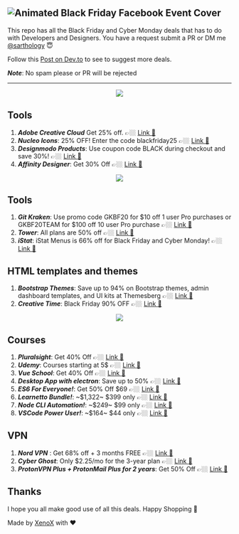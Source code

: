 ## ![Animated Black Friday Facebook Event Cover  ](https://user-images.githubusercontent.com/3650216/100090638-7b54af00-2e79-11eb-8c93-3d3a6593b934.gif)

This repo has all the Black Friday and Cyber Monday deals that has to do with Developers and Designers. You have a request submit a PR or DM me [@sarthology](https://twitter.com/sarthology) 😇

Follow this [Post on Dev.to](https://dev.to/sarthology/the-black-friday-and-cyber-monday-thread-2020-d8l) to see to suggest more deals.

**_Note_**: No spam please or PR will be rejected

---

<div align="center"><img src="https://user-images.githubusercontent.com/3650216/100118190-9df7bf80-2e9b-11eb-933a-7e9cabc198c8.png"></div>

## Tools

1. **_Adobe Creative Cloud_** Get 25% off. 👉🏼 [Link 🎁](https://www.adobe.com/creativecloud.html)
2. **_Nucleo Icons_**: 25% OFF! Enter the code blackfriday25 👉🏼 [Link 🎁](https://nucleoapp.com)
3. **_Designmodo Products_**: Use coupon code BLACK during checkout and save 30%! 👉🏼 [Link 🎁](https://designmodo.com/blackfriday/?u=4176)
4. **_Affinity Designer_**: Get 30% Off 👉🏼 [Link 🎁](https://affinity.serif.com/en-us/designer/#buy)

<div align="center"><img src="https://user-images.githubusercontent.com/3650216/100120186-b10b8f00-2e9d-11eb-9d43-495dd1b2f492.png"></div>

## Tools

1. **_Git Kraken_**: Use promo code GKBF20 for $10 off 1 user Pro purchases or GKBF20TEAM for $100 off 10 user Pro purchase 👉🏼 [Link 🎁](https://www.gitkraken.com/pricing)
2. **_Tower_**: All plans are 50% off 👉🏼 [Link 🎁](https://www.git-tower.com/pricing/mac)
3. **_iStat_**: iStat Menus is 66% off for Black Friday and Cyber Monday! 👉🏼 [Link 🎁](https://bjango.com/mac/istatmenus/)

## HTML templates and themes

1. **_Bootstrap Themes_**: Save up to 94% on Bootstrap themes, admin dashboard templates, and UI kits at Themesberg 👉🏼 [Link 🎁](https://themesberg.com/black-friday)
2. **_Creative Time_**: Black Friday 90% OFF 👉🏼 [Link 🎁](https://www.creative-tim.com/campaign)

<div align="center"><img src="https://user-images.githubusercontent.com/3650216/100120483-fa5bde80-2e9d-11eb-85b0-ca61ec32734b.png"></div>

## Courses

1.  **_Pluralsight_**: Get 40% Off 👉🏼 [Link 🎁](https://www.pluralsight.com/)
2.  **_Udemy_**: Courses starting at 5$ 👉🏼 [Link 🎁](https://www.udemy.com)
3.  **_Vue School_**:  Get 40% Off  👉🏼 [Link 🎁](https://vueschool.io/sales/blackfriday)
4.  **_Desktop App with electron_**:  Save up to 50% 👉🏼 [Link 🎁](https://desktopappswithelectron.com/)
5.  **_ES6 For Everyone!_**: Get 50% Off $69   👉🏼 [Link 🎁](https://es6.io/)
6.  **_Learnetto Bundle!_**:  ~$1,322~ $399 only 👉🏼 [Link 🎁](https://learnetto.com/blackfriday)
7.  **_Node CLI Automation!_**:  ~$249~ $99 only 👉🏼 [Link 🎁](https://nodecli.com)
7.  **_VSCode Power User!_**:  ~$164~ $44 only 👉🏼 [Link 🎁](https://vscode.pro)

## VPN

1. **_Nord VPN_** : Get 68% off + 3 months FREE 👉🏼 [Link 🎁](https://nordvpn.com)
2. **_Cyber Ghost_**: Only $2.25/mo for the 3-year plan 👉🏼 [Link 🎁](https://www.cyberghostvpn.com/en_US/)
3. **_ProtonVPN Plus + ProtonMail Plus for 2 years_**: Get 50% Off 👉🏼 [Link 🎁](https://protonvpn.com/blackfriday#plans)

## Thanks

I hope you all make good use of all this deals. Happy Shopping 🥳

Made by [XenoX](https://xenox.dev) with ❤️
